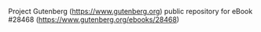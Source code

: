 Project Gutenberg (https://www.gutenberg.org) public repository for eBook #28468 (https://www.gutenberg.org/ebooks/28468)
